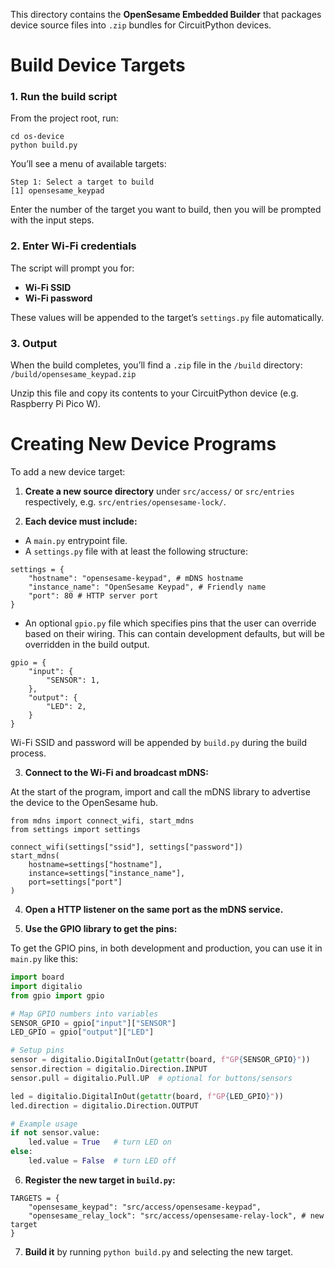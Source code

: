 This directory contains the **OpenSesame Embedded Builder** that packages device source files into  `.zip` bundles for CircuitPython devices.

# Build Device Targets

### 1\. Run the build script

From the project root, run:
```
cd os-device
python build.py
```
  
You’ll see a menu of available targets:

```
Step 1: Select a target to build
[1] opensesame_keypad
```
  
Enter the number of the target you want to build, then you will be prompted with the input steps.  

### 2\. Enter Wi-Fi credentials

The script will prompt you for:
*  **Wi-Fi SSID**
*  **Wi-Fi password**

These values will be appended to the target’s `settings.py` file automatically.

### 3\. Output

When the build completes, you’ll find a `.zip` file in the `/build` directory:
`/build/opensesame_keypad.zip`

Unzip this file and copy its contents to your CircuitPython device (e.g. Raspberry Pi Pico W).

# Creating New Device Programs

To add a new device target:
1.  **Create a new source directory** under `src/access/` or `src/entries` respectively, e.g. `src/entries/opensesame-lock/`.

2.  **Each device must include:**

* A `main.py` entrypoint file.
* A `settings.py` file with at least the following structure:
```
settings = {
	"hostname": "opensesame-keypad", # mDNS hostname
	"instance_name": "OpenSesame Keypad", # Friendly name
	"port": 80 # HTTP server port
}
```

* An optional `gpio.py` file which specifies pins that the user can override based on their wiring. This can contain development defaults, but will be overridden in the build output.

```
gpio = {
    "input": {
        "SENSOR": 1,
    },
    "output": {
        "LED": 2,
    }
}
```

Wi-Fi SSID and password will be appended by `build.py` during the build process.

3.  **Connect to the Wi-Fi and broadcast mDNS:**

At the start of the program, import and call the mDNS library to advertise the device to the OpenSesame hub.

```
from mdns import connect_wifi, start_mdns
from settings import settings

connect_wifi(settings["ssid"], settings["password"])
start_mdns(
	hostname=settings["hostname"],
	instance=settings["instance_name"],
	port=settings["port"]
)
```

4. **Open a HTTP listener on the same port as the mDNS service.**

5.  **Use the GPIO library to get the pins:**

To get the GPIO pins, in both development and production, you can use it in `main.py` like this:

```python
import board
import digitalio
from gpio import gpio

# Map GPIO numbers into variables
SENSOR_GPIO = gpio["input"]["SENSOR"]
LED_GPIO = gpio["output"]["LED"]

# Setup pins
sensor = digitalio.DigitalInOut(getattr(board, f"GP{SENSOR_GPIO}"))
sensor.direction = digitalio.Direction.INPUT
sensor.pull = digitalio.Pull.UP  # optional for buttons/sensors

led = digitalio.DigitalInOut(getattr(board, f"GP{LED_GPIO}"))
led.direction = digitalio.Direction.OUTPUT

# Example usage
if not sensor.value:
    led.value = True   # turn LED on
else:
    led.value = False  # turn LED off
```

6.  **Register the new target in `build.py`:**

```
TARGETS = {
	"opensesame_keypad": "src/access/opensesame-keypad",
	"opensesame_relay_lock": "src/access/opensesame-relay-lock", # new target
}
```

7.  **Build it** by running `python build.py` and selecting the new target.
